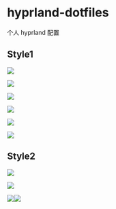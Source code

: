 # hyprland-dotfiles

个人 hyprland 配置

## Style1

![](./assets/style1_4.png)

![](./assets/style1_1.png)

![](./assets/style1_2.png)

![](./assets/style1_3.png)

![](./assets/style1_5.png)

![](./assets/style1_6.png)

## Style2

![](./assets/style2_2.png)

![](./assets/style2_1.png)

![](./assets/style2_3.png)![](./assets/style2_4.png)
